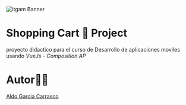 ![itgam Banner](hhtp:/link)
# Shopping Cart 🛒 Project

proyecto didactico para el curso de Desarrollo de aplicaciones moviles usando _VueJs - Composition AP_ 

# Autor🤦‍♂️ 
[Aldo Garcia Carrasco](https://github.com/aldoogarcia)
